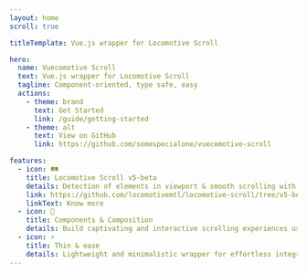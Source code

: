 ```yaml
---
layout: home
scroll: true

titleTemplate: Vue.js wrapper for Locomotive Scroll

hero:
  name: Vuecomotive Scroll
  text: Vue.js wrapper for Locomotive Scroll
  tagline: Component-oriented, type safe, easy
  actions:
    - theme: brand
      text: Get Started
      link: /guide/getting-started
    - theme: alt
      text: View on GitHub
      link: https://github.com/somespecialone/vuecomotive-scroll

features:
  - icon: 🛤️
    title: Locomotive Scroll v5-beta
    details: Detection of elements in viewport & smooth scrolling with parallax.
    link: https://github.com/locomotivemtl/locomotive-scroll/tree/v5-beta
    linkText: Know more
  - icon: 🧩
    title: Components & Composition
    details: Build captivating and interactive scrolling experiences using native Vue.js features.
  - icon: ⚡
    title: Thin & ease
    details: Lightweight and minimalistic wrapper for effortless integration with Locomotive Scroll.
---
```

